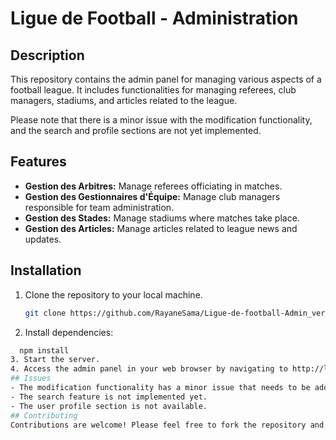 # Ligue de Football - Administration

## Description
This repository contains the admin panel for managing various aspects of a football league. It includes functionalities for managing referees, club managers, stadiums, and articles related to the league.

Please note that there is a minor issue with the modification functionality, and the search and profile sections are not yet implemented.

## Features
- **Gestion des Arbitres:** Manage referees officiating in matches.
- **Gestion des Gestionnaires d'Équipe:** Manage club managers responsible for team administration.
- **Gestion des Stades:** Manage stadiums where matches take place.
- **Gestion des Articles:** Manage articles related to league news and updates.

## Installation
1. Clone the repository to your local machine.
   ```bash
   git clone https://github.com/RayaneSama/Ligue-de-football-Admin_version-.git
2. Install dependencies: 
```bash
  npm install
3. Start the server.
4. Access the admin panel in your web browser by navigating to http://localhost:PORT, where PORT is the port number configured for the server.
## Issues
- The modification functionality has a minor issue that needs to be addressed.
- The search feature is not implemented yet.
- The user profile section is not available.
## Contributing
Contributions are welcome! Please feel free to fork the repository and submit pull requests to contribute new features, enhancements, or bug fixes.
